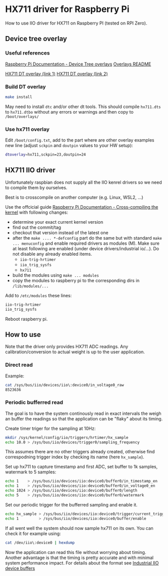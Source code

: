 # HX711 driver for Raspberry Pi

How to use IIO driver for HX711 on Raspberry PI (tested on RPI Zero).

## Device tree overlay

### Useful references

[Raspberry Pi Documentation - Device Tree overlays](https://www.raspberrypi.com/documentation/computers/configuration.html#device-tree-overlays)
[Overlays README](https://github.com/raspberrypi/firmware/blob/master/boot/overlays/README)

[HX711 DT overlay (link 1)](https://gist.github.com/adrianlzt/6e927eb83b405f09d89624150e1d4d35)
[HX711 DT overlay (link 2)](https://raspberrypi.stackexchange.com/questions/103984/trouble-adding-a-gpio-device-to-the-device-tree/109715#109715)


### Build DT overlay

```bash
make install
```

May need to install `dtc` and/or other dt tools.
This should compile `hx711.dts` to `hx711.dtbo` without any errors or warnings
and then copy to `/boot/overlays/`

### Use hx711 overlay

Edit `/boot/config.txt`, add to the part where are other overlay examples new line (adjust `sckpin` and `doutpin` values to your HW setup):

```bash
dtoverlay=hx711,sckpin=23,doutpin=24
```

## HX711 IIO driver

Unfortunately raspbian does not supply all the IIO kenrel drivers so we need to compile them by ourselves.

Best is to crosscompile on another computer (e.g. Linux, WSL2, ...) 

Use the offcicial guide [Raspberry Pi Documentation - Cross-compiling the kernel](https://www.raspberrypi.com/documentation/computers/linux_kernel.html#cross-compiling-the-kernel) with following changes:

- determine your exact current kernel version
- find out the commit/tag
- checkout that version instead of the latest one
- after the `make .... *-defconfig` part do the same but with standard `make ... menuconfig` and enable required drivers as modules (M). Make sure at least following are enabled (under device drivers/industrial io/...). Do not disable any already enabled items.
  - `iio-trig-hrtimer`
  - `iio_trig_sysfs`
  - `hx711`
- build the modules using `make ... modules`
- copy the modules to raspberry pi to the corresponding dirs in `/lib/modules/...`

Add to `/etc/modules` these lines:
```bash
iio-trig-hrtimer
iio_trig_sysfs
```

Reboot raspberry pi.

## How to use

Note that the driver only provides HX711 ADC readings. Any calibration/conversion to actual weight is up to the user application.

### Direct read

Example:
```bash
cat /sys/bus/iio/devices/iio\:device0/in_voltage0_raw
8523636
```

### Periodic bufferred read

The goal is to have the system continously read in exact intervals the weigh an buffer the readings so that the application can be "flaky" about its timing.

Create timer triger for the sampling at 10Hz:
```bash
mkdir /sys/kernel/config/iio/triggers/hrtimer/hx_sample
echo 10.0 > /sys/bus/iio/devices/trigger0/sampling_frequency
```
This assumes there are no other triggers already created, otherwise find correspodning trigger index by checking its name (here `hx_sample`).

Set up hx711 to capture timestamp and first ADC, set buffer to 1k samples, watermark to 5 samples:
```bash
echo 1    > /sys/bus/iio/devices/iio:device0/buffer0/in_timestamp_en
echo 1    > /sys/bus/iio/devices/iio:device0/buffer0/in_voltage0_en
echo 1024 > /sys/bus/iio/devices/iio:device0/buffer0/length
echo 5    > /sys/bus/iio/devices/iio:device0/buffer0/watermark
```

Set our periodic trigger for the bufferred sampling and enable it.
```bash
echo hx_sample > /sys/bus/iio/devices/iio:device0/trigger/current_trigger
echo 1         > /sys/bus/iio/devices/iio:device0/buffer/enable
```

If all went well the system should now sample hx711 on its own. You can check it for example using:
```bash
cat /dev/iio\:device0 | hexdump
```

Now the application can read this file without worrying about timing.
Another advantage is that the timing is pretty accurate and with minimal system performance impact.
For details about the format see [Industrial IIO device buffers](https://dri.freedesktop.org/docs/drm/iio/iio_devbuf.html)
